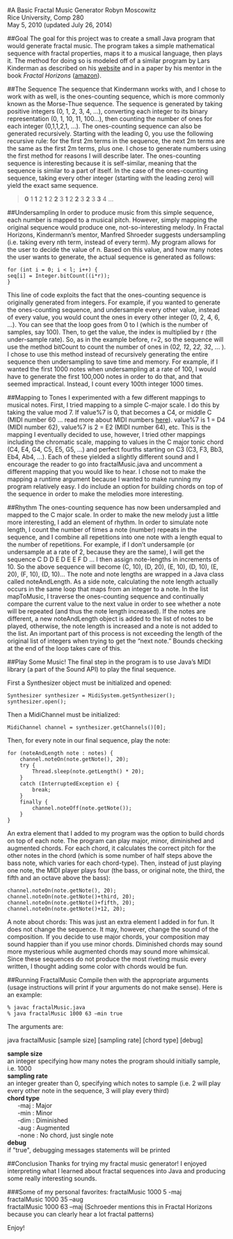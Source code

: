 #A Basic Fractal Music Generator
Robyn Moscowitz<br>
Rice University, Comp 280<br>
May 5, 2010 (updated July 26, 2014)

##Goal
The goal for this project was to create a small Java program that would generate fractal music. The program takes a simple mathematical sequence with fractal properties, maps it to a musical language, then plays it. The method for doing so is modeled off of a similar program by Lars Kinderman as described on his [website](http://reglos.de/musinum/) and in a paper by his mentor in the book *Fractal Horizons* ([amazon](http://www.amazon.com/Fractal-Horizons-Clifford-A-Pickover/dp/0312125992#)).

##The Sequence
The sequence that Kindermann works with, and I chose to work with as well, is the ones-counting sequence, which is more commonly known as the Morse-Thue sequence. The sequence is generated by taking positive integers (0, 1, 2, 3, 4, …), converting each integer to its binary representation (0, 1, 10, 11, 100…), then counting the number of ones for each integer (0,1,1,2,1, …). The ones-counting sequence can also be generated recursively. Starting with the leading 0, you use the following recursive rule: for the first 2m terms in the sequence, the next 2m terms are the same as the first 2m terms, plus one. I chose to generate numbers using the first method for reasons I will describe later. The ones-counting sequence is interesting because it is self-similar, meaning that the sequence is similar to a part of itself. In the case of the ones-counting sequence, taking every other integer (starting with the leading zero) will yield the exact same sequence.
>**0** 1 **1** 2 **1** 2 **2** 3 **1** 2 **2** 3 **2** 3 **3** 4 …

##Undersampling
In order to produce music from this simple sequence, each number is mapped to a musical pitch. However, simply mapping the original sequence would produce one, not-so-interesting melody. In Fractal Horizons, Kindermann’s mentor, Manfred Shroeder suggests undersampling (i.e. taking every nth term, instead of every term). My program allows for the user to decide the value of n. Based on this value, and how many notes the user wants to generate, the actual sequence is generated as follows:

```
for (int i = 0; i < l; i++) {
seq[i] = Integer.bitCount((i*r));
}
```

This line of code exploits the fact that the ones-counting sequence is originally generated from integers. For example, if you wanted to generate the ones-counting sequence, and undersample every other value, instead of every value, you would count the ones in every other integer (0, 2, 4, 6, …). You can see that the loop goes from 0 to l (which is the number of samples, say 100). Then, to get the value, the index is multiplied by r (the under-sample rate). So, as in the example before, r=2, so the sequence will use the method bitCount to count the number of ones in (0*2, 1*2, 2*2, 3*2, … ). I chose to use this method instead of recursively generating the entire sequence then undersampling to save time and memory. For example, if I wanted the first 1000 notes when undersampling at a rate of 100, I would have to generate the first 100,000 notes in order to do that, and that seemed impractical. Instead, I count every 100th integer 1000 times.

##Mapping to Tones
I experimented with a few different mappings to musical notes. First, I tried mapping to a simple C-major scale. I do this by taking the value mod 7. If  value%7 is 0, that becomes a C4, or middle C (MIDI number 60 ... read more about MIDI numbers [here](http://www.phys.unsw.edu.au/jw/notes.html)). value%7 is 1 = D4 (MIDI number 62), value%7 is 2 = E2 (MIDI number 64), etc. This is the mapping I eventually decided to use, however, I tried other mappings including the chromatic scale, mapping to values in the C major tonic chord (C4, E4, G4, C5, E5, G5, …) and perfect fourths starting on C3 (C3, F3, Bb3, Eb4, Ab4, …). Each of these yielded a slightly different sound and I encourage the reader to go into fractalMusic.java and uncomment a different mapping that you would like to hear. I chose not to make the mapping a runtime argument because I wanted to make running my program relatively easy. I do include an option for building chords on top of the sequence in order to make the melodies more interesting.

##Rhythm
The ones-counting sequence has now been undersampled and mapped to the C major scale. In order to make the new melody just a little more interesting, I add an element of rhythm. In order to simulate note length, I count the number of times a note (number) repeats in the sequence, and I combine all repetitions into one note with a length equal to the number of repetitions. For example, if I don’t undersample (or undersample at a rate of 2, because they are the same), I will get the sequence C D D E D E E F D … I then assign note-lengths in increments of 10. So the above sequence will become (C, 10), (D, 20), (E, 10), (D, 10), (E, 20), (F, 10), (D, 10)… The note and note lengths are wrapped in a Java class called noteAndLength. As a side note, calculating the note length actually occurs in the same loop that maps from an integer to a note. In the list mapToMusic, I traverse the ones-counting sequence and continually compare the current value to the next value in order to see whether a note will be repeated (and thus the note length increased). If the notes are different, a new noteAndLength object is added to the list of notes to be played, otherwise, the note length is increased and a note is not added to the list. An important part of this process is not exceeding the length of the original list of integers when trying to get the “next note.” Bounds checking at the end of the loop takes care of this.

##Play Some Music!
 The final step in the program is to use Java’s MIDI library (a part of the Sound API) to play the final sequence. 

First a Synthesizer object must be initialized and opened:

```
Synthesizer synthesizer = MidiSystem.getSynthesizer();
synthesizer.open(); 
```

Then a MidiChannel must be initialized: 

```
MidiChannel channel = synthesizer.getChannels()[0];
```

Then, for every note in our final sequence, play the note:

```
for (noteAndLength note : notes) {
	channel.noteOn(note.getNote(), 20);
	try { 
		Thread.sleep(note.getLength() * 20);
	} 
	catch (InterruptedException e) {
		break;
	} 
	finally {
		channel.noteOff(note.getNote());
	}
}
```

An extra element that I added to my program was the option to build chords on top of each note. The program can play major, minor, diminished and augmented chords. For each chord, it calculates the correct pitch for the other notes in the chord (which is some number of half steps above the bass note, which varies for each chord-type). Then, instead of just playing one note, the MIDI player plays four (the bass, or original note, the third, the fifth and an octave above the bass):

```
channel.noteOn(note.getNote(), 20);
channel.noteOn(note.getNote()+third, 20);
channel.noteOn(note.getNote()+fifth, 20);
channel.noteOn(note.getNote()+12, 20);
```

A note about chords: This was just an extra element I added in for fun. It does not change the sequence. It may, however, change the sound of the composition. If you decide to use major chords, your composition may sound happier than if you use minor chords. Diminished chords may sound more mysterious while augmented chords may sound more whimsical. Since these sequences do not produce the most riveting music every written, I thought adding some color with chords would be fun.

##Running FractalMusic
Compile then with the appropriate arguments (usage instructions will print if your arguments do not make sense). Here is an example:

```
% javac fractalMusic.java
% java fractalMusic 1000 63 –min true
```

The arguments are:

java fractalMusic [sample size] [sampling rate] [chord type] [debug]

**sample size**<br>an integer specifying how many notes the program should initially sample, i.e. 1000 <br>
**sampling rate**<br>an integer greater than 0, specifying which notes to sample (i.e. 2 will play every other note in the sequence, 3 will play every third)<br>
**chord type**
<br>&nbsp;&nbsp;&nbsp;&nbsp;&nbsp;&nbsp;-maj : Major
<br>&nbsp;&nbsp;&nbsp;&nbsp;&nbsp;&nbsp;-min : Minor
<br>&nbsp;&nbsp;&nbsp;&nbsp;&nbsp;&nbsp;-dim : Diminished
<br>&nbsp;&nbsp;&nbsp;&nbsp;&nbsp;&nbsp;-aug : Augmented
<br>&nbsp;&nbsp;&nbsp;&nbsp;&nbsp;&nbsp;-none : No chord, just single note<br>
**debug**<br>if "true", debugging messages statements will be printed

##Conclusion
Thanks for trying my fractal music generator! I enjoyed interpreting what I learned about fractal sequences into Java and producing some really interesting sounds.

###Some of my personal favorites:
fractalMusic 1000 5 -maj
<br>fractalMusic 1000 35 –aug 
<br>fractalMusic 1000 63 –maj (Schroeder mentions this in Fractal Horizons because you can clearly hear a lot fractal patterns)

Enjoy!


